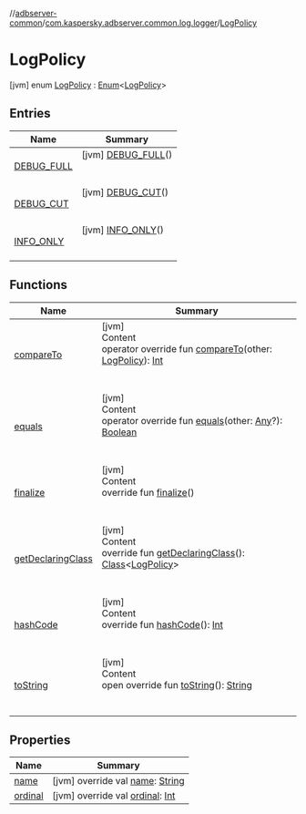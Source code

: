 //[adbserver-common](../../index.md)/[com.kaspersky.adbserver.common.log.logger](../index.md)/[LogPolicy](index.md)



# LogPolicy  
 [jvm] enum [LogPolicy](index.md) : [Enum](https://kotlinlang.org/api/latest/jvm/stdlib/kotlin/-enum/index.html)<[LogPolicy](index.md)>    


## Entries  
  
|  Name|  Summary| 
|---|---|
| [DEBUG_FULL](-d-e-b-u-g_-f-u-l-l/index.md)|  [jvm] [DEBUG_FULL](-d-e-b-u-g_-f-u-l-l/index.md)()  <br>  <br>   <br>
| [DEBUG_CUT](-d-e-b-u-g_-c-u-t/index.md)|  [jvm] [DEBUG_CUT](-d-e-b-u-g_-c-u-t/index.md)()  <br>  <br>   <br>
| [INFO_ONLY](-i-n-f-o_-o-n-l-y/index.md)|  [jvm] [INFO_ONLY](-i-n-f-o_-o-n-l-y/index.md)()  <br>  <br>   <br>


## Functions  
  
|  Name|  Summary| 
|---|---|
| [compareTo](https://kotlinlang.org/api/latest/jvm/stdlib/kotlin/-enum/compare-to.html)| [jvm]  <br>Content  <br>operator override fun [compareTo](https://kotlinlang.org/api/latest/jvm/stdlib/kotlin/-enum/compare-to.html)(other: [LogPolicy](index.md)): [Int](https://kotlinlang.org/api/latest/jvm/stdlib/kotlin/-int/index.html)  <br><br><br>
| [equals](https://kotlinlang.org/api/latest/jvm/stdlib/kotlin/-enum/equals.html)| [jvm]  <br>Content  <br>operator override fun [equals](https://kotlinlang.org/api/latest/jvm/stdlib/kotlin/-enum/equals.html)(other: [Any](https://kotlinlang.org/api/latest/jvm/stdlib/kotlin/-any/index.html)?): [Boolean](https://kotlinlang.org/api/latest/jvm/stdlib/kotlin/-boolean/index.html)  <br><br><br>
| [finalize](https://kotlinlang.org/api/latest/jvm/stdlib/kotlin/-enum/finalize.html)| [jvm]  <br>Content  <br>override fun [finalize](https://kotlinlang.org/api/latest/jvm/stdlib/kotlin/-enum/finalize.html)()  <br><br><br>
| [getDeclaringClass](https://kotlinlang.org/api/latest/jvm/stdlib/kotlin/-enum/get-declaring-class.html)| [jvm]  <br>Content  <br>override fun [getDeclaringClass](https://kotlinlang.org/api/latest/jvm/stdlib/kotlin/-enum/get-declaring-class.html)(): [Class](https://docs.oracle.com/javase/8/docs/api/java/lang/Class.html)<[LogPolicy](index.md)>  <br><br><br>
| [hashCode](https://kotlinlang.org/api/latest/jvm/stdlib/kotlin/-enum/hash-code.html)| [jvm]  <br>Content  <br>override fun [hashCode](https://kotlinlang.org/api/latest/jvm/stdlib/kotlin/-enum/hash-code.html)(): [Int](https://kotlinlang.org/api/latest/jvm/stdlib/kotlin/-int/index.html)  <br><br><br>
| [toString](https://kotlinlang.org/api/latest/jvm/stdlib/kotlin/-enum/to-string.html)| [jvm]  <br>Content  <br>open override fun [toString](https://kotlinlang.org/api/latest/jvm/stdlib/kotlin/-enum/to-string.html)(): [String](https://kotlinlang.org/api/latest/jvm/stdlib/kotlin/-string/index.html)  <br><br><br>


## Properties  
  
|  Name|  Summary| 
|---|---|
| [name](index.md#com.kaspersky.adbserver.common.log.logger/LogPolicy/name/#/PointingToDeclaration/)|  [jvm] override val [name](index.md#com.kaspersky.adbserver.common.log.logger/LogPolicy/name/#/PointingToDeclaration/): [String](https://kotlinlang.org/api/latest/jvm/stdlib/kotlin/-string/index.html)   <br>
| [ordinal](index.md#com.kaspersky.adbserver.common.log.logger/LogPolicy/ordinal/#/PointingToDeclaration/)|  [jvm] override val [ordinal](index.md#com.kaspersky.adbserver.common.log.logger/LogPolicy/ordinal/#/PointingToDeclaration/): [Int](https://kotlinlang.org/api/latest/jvm/stdlib/kotlin/-int/index.html)   <br>

